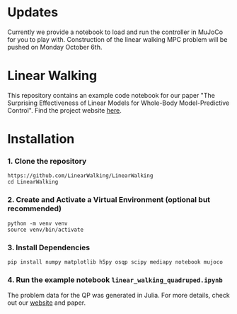 # Updates
Currently we provide a notebook to load and run the controller in MuJoCo for you to play with. Construction of the linear walking MPC problem will be pushed on Monday October 6th.

# Linear Walking

This repository contains an example code notebook for our paper "The Surprising Effectiveness of Linear Models for Whole-Body Model-Predictive Control". Find the project website [here](https://linearwalking.github.io/).

# Installation
### 1. Clone the repository
```
https://github.com/LinearWalking/LinearWalking
cd LinearWalking
```

### 2. Create and Activate a Virtual Environment (optional but recommended)
```
python -m venv venv
source venv/bin/activate
```

### 3. Install Dependencies
```
pip install numpy matplotlib h5py osqp scipy mediapy notebook mujoco
```

### 4. Run the example notebook `linear_walking_quadruped.ipynb`
The problem data for the QP was generated in Julia. For more details, check out our [website](https://linearwalking.github.io/) and paper.
